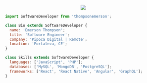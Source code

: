 <p align="center">
  <img src="https://github.com/thompsonemerson/thompsonemerson/raw/master/cover-thompson.png" />
</p>

```js
import SoftwareDeveloper from 'thompsonemerson';

class Bio extends SoftwareDeveloper {
  name: 'Emerson Thompson';
  title: 'Software Engineer';
  company: 'Pipoca Digital | Remote';
  location: 'Fortaleza, CE';
}

class Skills extends SoftwareDeveloper {
  languages: ['JavaScript', 'PHP'];
  databases: ['MySQL', 'MongoDB', 'PostgreSQL'];
  frameworks: ['React', 'React Native', 'Angular', 'GraphQL'];
}
```
